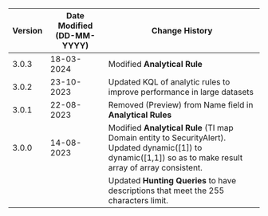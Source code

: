 | **Version** | **Date Modified (DD-MM-YYYY)** | **Change History**                          |
|-------------|--------------------------------|---------------------------------------------|
| 3.0.3		  | 18-03-2024					   | Modified **Analytical Rule**				 |
| 3.0.2       | 23-10-2023                     | Updated KQL of analytic rules to improve performance in large datasets |
| 3.0.1       | 22-08-2023                     | Removed (Preview) from Name field in **Analytical Rules** |
| 3.0.0       | 14-08-2023                     | Modified **Analytical Rule** (TI map Domain entity to SecurityAlert). Updated dynamic([1]) to dynamic([1,1]) so as to make result array of array consistent.   |
|             |                                | Updated **Hunting Queries** to have descriptions that meet the 255 characters limit.      |
